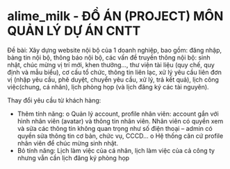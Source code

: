 # alime_milk - ĐỒ ÁN (PROJECT) MÔN QUẢN LÝ DỰ ÁN CNTT

Đề bài: Xây dựng website nội bộ của 1 doanh nghiệp, bao gồm: đăng nhập, bảng tin nội bộ, thông báo nội bộ, các vấn đề truyền thông nội bộ: sinh nhật, chúc mừng vị trí mới, khen thưởng..., thư viện tài liệu (quy chế, quy định và mẫu biểu), cơ cấu tổ chức, thông tin liên lạc, xử lý yêu cầu liên đơn vị (nhập yêu cầu, phê duyệt, chuyển yêu cầu, xử
lý, trả kết quả), lịch công việc(chung, cá nhân), lịch phòng họp (và lịch đăng ký các tài nguyên).


Thay đổi yêu cầu từ khách hàng:
- Thêm tính năng:
o Quản lý account, profile nhân viên: account gắn với hình nhân viên (avatar) và thông tin nhân viên. Nhân viên có quyền xem và sửa các thông tin không quan trọng như
số điện thoại – admin có quyền sửa thông tin cơ bản, chức vụ, CCCD...
o Hệ thống căn cứ profile nhân viên để chúc mừng sinh nhật.
- Bỏ tính năng:
Lịch làm việc của cá nhân, lịch làm việc của cả công ty nhưng vẫn cần lịch đăng ký phòng họp
